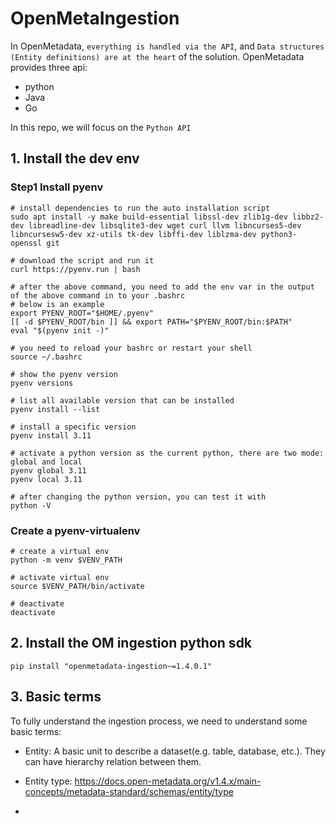 # OpenMetaIngestion

In OpenMetadata, `everything is handled via the API`, and `Data structures (Entity definitions) are at the heart` of the solution.
OpenMetadata provides three api:
- python
- Java
- Go

In this repo, we will focus on the `Python API`

## 1. Install the dev env

### Step1 Install pyenv

```shell
# install dependencies to run the auto installation script
sudo apt install -y make build-essential libssl-dev zlib1g-dev libbz2-dev libreadline-dev libsqlite3-dev wget curl llvm libncurses5-dev libncursesw5-dev xz-utils tk-dev libffi-dev liblzma-dev python3-openssl git 

# download the script and run it
curl https://pyenv.run | bash

# after the above command, you need to add the env var in the output of the above command in to your .bashrc
# below is an example
export PYENV_ROOT="$HOME/.pyenv"
[[ -d $PYENV_ROOT/bin ]] && export PATH="$PYENV_ROOT/bin:$PATH"
eval "$(pyenv init -)"

# you need to reload your bashrc or restart your shell
source ~/.bashrc

# show the pyenv version
pyenv versions

# list all available version that can be installed  
pyenv install --list

# install a specific version
pyenv install 3.11

# activate a python version as the current python, there are two mode: global and local
pyenv global 3.11
pyenv local 3.11

# after changing the python version, you can test it with
python -V
```

### Create a pyenv-virtualenv

```shell
# create a virtual env
python -m venv $VENV_PATH

# activate virtual env
source $VENV_PATH/bin/activate

# deactivate
deactivate
```

## 2. Install the OM ingestion python sdk

```shell
pip install "openmetadata-ingestion~=1.4.0.1"
```

## 3. Basic terms

To fully understand the ingestion process, we need to understand some basic terms: 

- Entity: A basic unit to describe a dataset(e.g. table, database, etc.). They can have hierarchy relation between them.
               
- Entity type: https://docs.open-metadata.org/v1.4.x/main-concepts/metadata-standard/schemas/entity/type
- 
``````